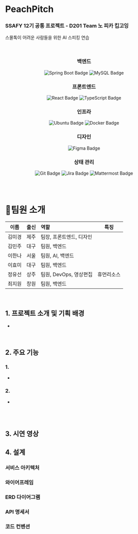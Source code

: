 # PeachPitch
### SSAFY 12기 공통 프로젝트 - D201 Team 노 피카 킵고잉
스몰톡이 어려운 사람들을 위한 AI 스피킹 연습

<br>


<center>

### 백엔드
![Spring Boot Badge](https://img.shields.io/badge/Spring%20Boot-6DB33F?logo=springboot&logoColor=fff&style=flat-square)
![MySQL Badge](https://img.shields.io/badge/MySQL-4479A1?logo=mysql&logoColor=fff&style=flat-square)


### 프론트엔드
![React Badge](https://img.shields.io/badge/React-61DAFB?logo=react&logoColor=000&style=flat-square)
![TypeScript Badge](https://img.shields.io/badge/TypeScript-3178C6?logo=typescript&logoColor=fff&style=flat-square)

### 인프라
![Ubuntu Badge](https://img.shields.io/badge/Ubuntu-E95420?logo=ubuntu&logoColor=fff&style=flat-square)
![Docker Badge](https://img.shields.io/badge/Docker-2496ED?logo=docker&logoColor=fff&style=flat-square)

### 디자인
![Figma Badge](https://img.shields.io/badge/Figma-F24E1E?logo=figma&logoColor=fff&style=flat-square)


### 상태 관리
![Git Badge](https://img.shields.io/badge/Git-F05032?logo=git&logoColor=fff&style=flat-square)
![Jira Badge](https://img.shields.io/badge/Jira-0052CC?logo=jira&logoColor=fff&style=flat-square)
![Mattermost Badge](https://img.shields.io/badge/Mattermost-0058CC?logo=mattermost&logoColor=fff&style=flat-square)

</center>

<br>
<br>

# 📌팀원 소개

| 이름   |  출신 | 역할         | 특징 |
| :--: |  :--: | :-- | :--: |
| 김미경 |  제주 | 팀장, 프론트엔드, 디자인 |      |
| 김민주 |  대구 | 팀원, 백엔드 |      |
| 이한나 |  서울 | 팀원, AI, 백엔드 |      |
| 이효미 |  대구 | 팀원, 백엔드 |      |
| 정유선 |  상주 | 팀원, DevOps, 영상편집 |   휴먼리소스   |
| 최지원 |  창원 | 팀원, 백엔드 |      |
<br>

## 1. 프로젝트 소개 및 기획 배경

- 

<br>

## 2. 주요 기능

### 1. 
- 

### 2. 
- 


<br>
<br>

## 3. 시연 영상



## 4. 설계

### 서비스 아키텍처

### 와이어프레임

### ERD 다이어그램

### API 명세서

### 코드 컨벤션


<br>
<br>